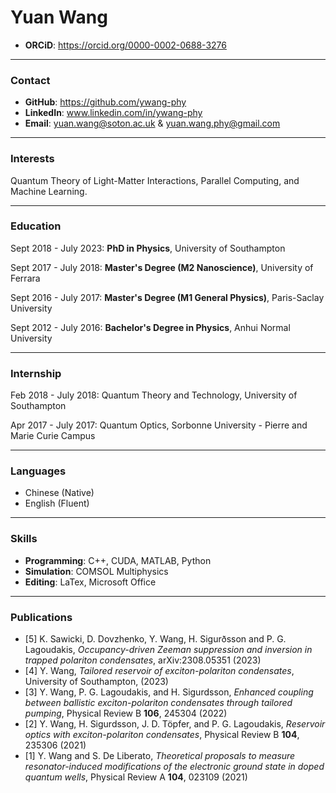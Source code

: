 # Yuan Wang
- **ORCiD**: https://orcid.org/0000-0002-0688-3276

---

### Contact
- **GitHub**: https://github.com/ywang-phy
- **LinkedIn**: www.linkedin.com/in/ywang-phy
- **Email**: yuan.wang@soton.ac.uk & yuan.wang.phy@gmail.com

---

### Interests
Quantum Theory of Light-Matter Interactions, Parallel Computing, and Machine Learning.

---

### Education

Sept 2018 - July 2023: **PhD in Physics**, University of Southampton

Sept 2017 - July 2018: **Master's Degree (M2 Nanoscience)**, University of Ferrara

Sept 2016 - July 2017: **Master's Degree (M1 General Physics)**, Paris-Saclay University

Sept 2012 - July 2016: **Bachelor's Degree in Physics**, Anhui Normal University

---

### Internship

Feb 2018 - July 2018: Quantum Theory and Technology, University of Southampton

Apr 2017 - July 2017: Quantum Optics, Sorbonne University - Pierre and Marie Curie Campus

---

### Languages

- Chinese (Native)
- English (Fluent)

---

### Skills

- **Programming**: C++, CUDA, MATLAB, Python
- **Simulation**: COMSOL Multiphysics
- **Editing**: LaTex, Microsoft Office

---

### Publications
- [5] K. Sawicki, D. Dovzhenko, Y. Wang, H. Sigurðsson and P. G. Lagoudakis, *Occupancy-driven Zeeman suppression and inversion in trapped polariton condensates*, arXiv:2308.05351 (2023)
- [4] Y. Wang, *Tailored reservoir of exciton-polariton condensates*, University of Southampton, (2023)
- [3] Y. Wang, P. G. Lagoudakis, and H. Sigurdsson, *Enhanced coupling between ballistic exciton-polariton condensates through tailored pumping*, Physical Review B **106**, 245304 (2022)
- [2] Y. Wang, H. Sigurdsson, J. D. Töpfer, and P. G. Lagoudakis, *Reservoir optics with exciton-polariton condensates*, Physical Review B **104**, 235306 (2021)
- [1] Y. Wang and S. De Liberato, *Theoretical proposals to measure resonator-induced modifications of the electronic ground state in doped quantum wells*, Physical Review A **104**, 023109 (2021)
